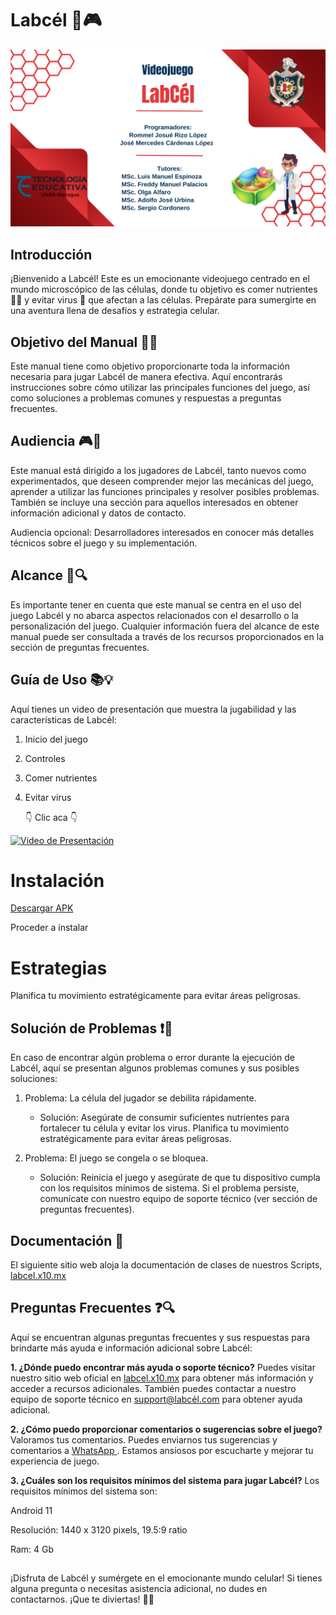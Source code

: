 # Labcél 🧬🎮
![](P.png)
## Introducción
¡Bienvenido a Labcél! Este es un emocionante videojuego centrado en el mundo microscópico de las células, donde tu objetivo es comer nutrientes 🍏🍞 y evitar virus 🦠 que afectan a las células. Prepárate para sumergirte en una aventura llena de desafíos y estrategia celular.

## Objetivo del Manual 📖🎯
Este manual tiene como objetivo proporcionarte toda la información necesaria para jugar Labcél de manera efectiva. Aquí encontrarás instrucciones sobre cómo utilizar las principales funciones del juego, así como soluciones a problemas comunes y respuestas a preguntas frecuentes.

## Audiencia 🎮👥
Este manual está dirigido a los jugadores de Labcél, tanto nuevos como experimentados, que deseen comprender mejor las mecánicas del juego, aprender a utilizar las funciones principales y resolver posibles problemas. También se incluye una sección para aquellos interesados en obtener información adicional y datos de contacto.

Audiencia opcional: Desarrolladores interesados en conocer más detalles técnicos sobre el juego y su implementación.

## Alcance 🚫🔍
Es importante tener en cuenta que este manual se centra en el uso del juego Labcél y no abarca aspectos relacionados con el desarrollo o la personalización del juego. Cualquier información fuera del alcance de este manual puede ser consultada a través de los recursos proporcionados en la sección de preguntas frecuentes.

## Guía de Uso 📚💡
Aquí tienes un video de presentación que muestra la jugabilidad y las características de Labcél:

1. Inicio del juego
2. Controles
3. Comer nutrientes
4. Evitar virus

   👇 Clic aca 👇
   
[![Video de Presentación](https://img.youtube.com/vi/y7gWpsnKtrA/maxresdefault.jpg)](https://youtu.be/y7gWpsnKtrA)

# Instalación
[Descargar APK](https://drive.google.com/file/d/1cLAulJTt_Onl4ejnhqjEYfGdtxBCK1Vr/view?usp=sharing)

Proceder a instalar

# Estrategias
Planifica tu movimiento estratégicamente para evitar áreas peligrosas.

## Solución de Problemas ❗🔧
En caso de encontrar algún problema o error durante la ejecución de Labcél, aquí se presentan algunos problemas comunes y sus posibles soluciones:
1. Problema: La célula del jugador se debilita rápidamente.
   - Solución: Asegúrate de consumir suficientes nutrientes para fortalecer tu célula y evitar los virus. Planifica tu movimiento estratégicamente para evitar áreas peligrosas.

2. Problema: El juego se congela o se bloquea.
   - Solución: Reinicia el juego y asegúrate de que tu dispositivo cumpla con los requisitos mínimos de sistema. Si el problema persiste, comunícate con nuestro equipo de soporte técnico (ver sección de preguntas frecuentes).

## Documentación 📄
El siguiente sitio web aloja la documentación de clases de nuestros Scripts, [labcel.x10.mx](http://labcel.x10.mx)

## Preguntas Frecuentes ❓🔍
Aquí se encuentran algunas preguntas frecuentes y sus respuestas para brindarte más ayuda e información adicional sobre Labcél:

**1. ¿Dónde puedo encontrar más ayuda o soporte técnico?**
Puedes visitar nuestro sitio web oficial en [labcel.x10.mx](http://labcel.x10.mx) para obtener más información y acceder a recursos adicionales. También puedes contactar a nuestro equipo de soporte técnico en support@labcél.com para obtener ayuda adicional.

**2. ¿Cómo puedo proporcionar comentarios o sugerencias sobre el juego?**
Valoramos tus comentarios. Puedes enviarnos tus sugerencias y comentarios a [WhatsApp ](https://api.whatsapp.com/send?phone=50578043679). Estamos ansiosos por escucharte y mejorar tu experiencia de juego.

**3. ¿Cuáles son los requisitos mínimos del sistema para jugar Labcél?**
Los requisitos mínimos del sistema son:

Android 11

Resolución: 1440 x 3120 pixels, 19.5:9 ratio

Ram: 4 Gb

##
¡Disfruta de Labcél y sumérgete en el emocionante mundo celular! Si tienes alguna pregunta o necesitas asistencia adicional, no dudes en contactarnos. ¡Que te diviertas! 🎉😄
